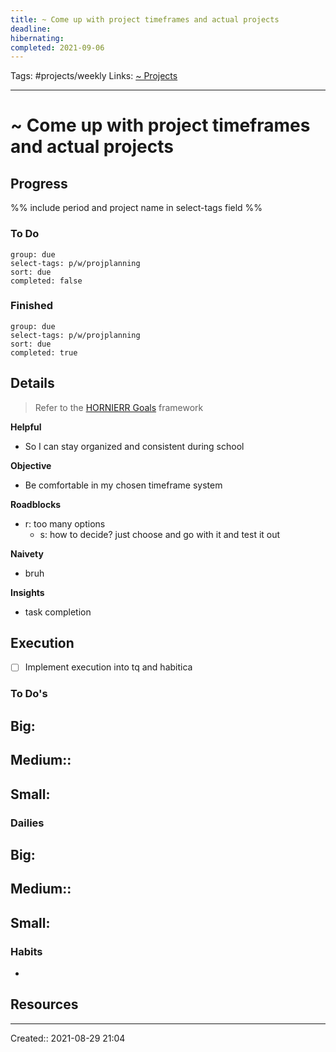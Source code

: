 ```yaml
---
title: ~ Come up with project timeframes and actual projects
deadline:
hibernating:
completed: 2021-09-06
---
```

Tags: #projects/weekly
Links: [~ Projects](out/~-projects.md)
___
# ~ Come up with project timeframes and actual projects
## Progress
%% include period and project name in select-tags field %%
### To Do
```tq
group: due
select-tags: p/w/projplanning
sort: due
completed: false

```
### Finished
```tq
group: due
select-tags: p/w/projplanning
sort: due
completed: true

```
## Details
> Refer to the [HORNIERR Goals](out/hornierr-goals.md) framework

**Helpful**
- So I can stay organized and consistent during school

**Objective**
- Be comfortable in my chosen timeframe system

**Roadblocks**
- r: too many options
	- s: how to decide? just choose and go with it and test it out

**Naivety**
- bruh

**Insights**
- task completion
## Execution
- [ ] Implement execution into tq and habitica
### To Do's
**Big:**
- 

**Medium::**
- 

**Small:**
- 
### Dailies
**Big:**
- 

**Medium::**
- 

**Small:**
- 
### Habits
- 
## Resources

___
Created:: 2021-08-29 21:04
